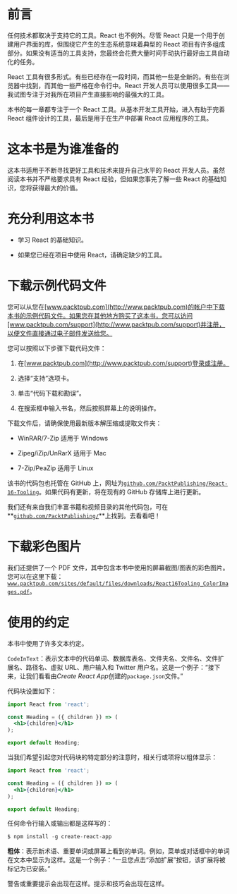# 前言

任何技术都取决于支持它的工具。React 也不例外。尽管 React 只是一个用于创建用户界面的库，但围绕它产生的生态系统意味着典型的 React 项目有许多组成部分。如果没有适当的工具支持，您最终会花费大量时间手动执行最好由工具自动化的任务。

React 工具有很多形式。有些已经存在一段时间，而其他一些是全新的。有些在浏览器中找到，而其他一些严格在命令行中。React 开发人员可以使用很多工具——我试图专注于对我所在项目产生直接影响的最强大的工具。

本书的每一章都专注于一个 React 工具。从基本开发工具开始，进入有助于完善 React 组件设计的工具，最后是用于在生产中部署 React 应用程序的工具。

# 这本书是为谁准备的

这本书适用于不断寻找更好工具和技术来提升自己水平的 React 开发人员。虽然阅读本书并不严格要求具有 React 经验，但如果您事先了解一些 React 的基础知识，您将获得最大的价值。

# 充分利用这本书

+   学习 React 的基础知识。

+   如果您已经在项目中使用 React，请确定缺少的工具。

# 下载示例代码文件

您可以从您在[www.packtpub.com](http://www.packtpub.com)的帐户中下载本书的示例代码文件。如果您在其他地方购买了这本书，您可以访问[www.packtpub.com/support](http://www.packtpub.com/support)并注册，以便文件直接通过电子邮件发送给您。

您可以按照以下步骤下载代码文件：

1.  在[www.packtpub.com](http://www.packtpub.com/support)登录或注册。

1.  选择“支持”选项卡。

1.  单击“代码下载和勘误”。

1.  在搜索框中输入书名，然后按照屏幕上的说明操作。

下载文件后，请确保使用最新版本解压缩或提取文件夹：

+   WinRAR/7-Zip 适用于 Windows

+   Zipeg/iZip/UnRarX 适用于 Mac

+   7-Zip/PeaZip 适用于 Linux

该书的代码包也托管在 GitHub 上，网址为[`github.com/PacktPublishing/React-16-Tooling`](https://github.com/PacktPublishing/React-16-Tooling)。如果代码有更新，将在现有的 GitHub 存储库上进行更新。

我们还有来自我们丰富书籍和视频目录的其他代码包，可在**[`github.com/PacktPublishing/`](https://github.com/PacktPublishing/)**上找到。去看看吧！

# 下载彩色图片

我们还提供了一个 PDF 文件，其中包含本书中使用的屏幕截图/图表的彩色图片。您可以在这里下载：[`www.packtpub.com/sites/default/files/downloads/React16Tooling_ColorImages.pdf`](http://www.packtpub.com/sites/default/files/downloads/React16Tooling_ColorImages.pdf)。

# 使用的约定

本书中使用了许多文本约定。

`CodeInText`：表示文本中的代码单词、数据库表名、文件夹名、文件名、文件扩展名、路径名、虚拟 URL、用户输入和 Twitter 用户名。这是一个例子：“接下来，让我们看看由*Create React App*创建的`package.json`文件。”

代码块设置如下：

```jsx
import React from 'react'; 

const Heading = ({ children }) => ( 
  <h1>{children}</h1> 
); 

export default Heading;
```

当我们希望引起您对代码块的特定部分的注意时，相关行或项将以粗体显示：

```jsx
import React from 'react'; 

const Heading = ({ children }) => ( 
  <h1>{children}</h1> 
); 

export default Heading;
```

任何命令行输入或输出都是这样写的：

```jsx
$ npm install -g create-react-app
```

**粗体**：表示新术语、重要单词或屏幕上看到的单词。例如，菜单或对话框中的单词在文本中显示为这样。这是一个例子：“一旦您点击“添加扩展”按钮，该扩展将被标记为已安装。”

警告或重要提示会出现在这样。提示和技巧会出现在这样。
